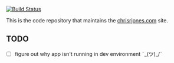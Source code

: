 [![Build Status](https://travis-ci.org/ipatch/crj.com.svg?branch=master)](https://travis-ci.org/ipatch/crj.com)

This is the code repository that maintains the [chrisrjones.com](http://www.chrisrjones.com) site.

## TODO
- [ ] figure out why app isn't running in dev environment ¯\_(ツ)_/¯
